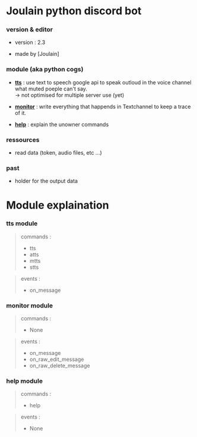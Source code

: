 # Joulain python discord bot

### version & editor 
* version : 2.3

* made by [Joulain]

### module (aka python cogs)
* [**tts**](#tts-module) : use text to speech google api to speak outloud in the voice channel what muted poeple can't say.\
-> not optimised for multiple server use (yet)

* [**monitor**](#monitor-module) : write everything that happends in Textchannel to keep a trace of it.

* [**help**](#help-module) : explain the unowner commands

### ressources
* read data (token, audio files, etc ...)

### past
* holder for the output data

# Module explaination

### tts module

> commands :
>* tts
>* atts
>* mtts
>* stts

> events :
>* on_message

### monitor module

> commands :
>* None

> events :
>* on_message
>* on_raw_edit_message
>* on_raw_delete_message

### help module

> commands :
>* help

> events :
>* None